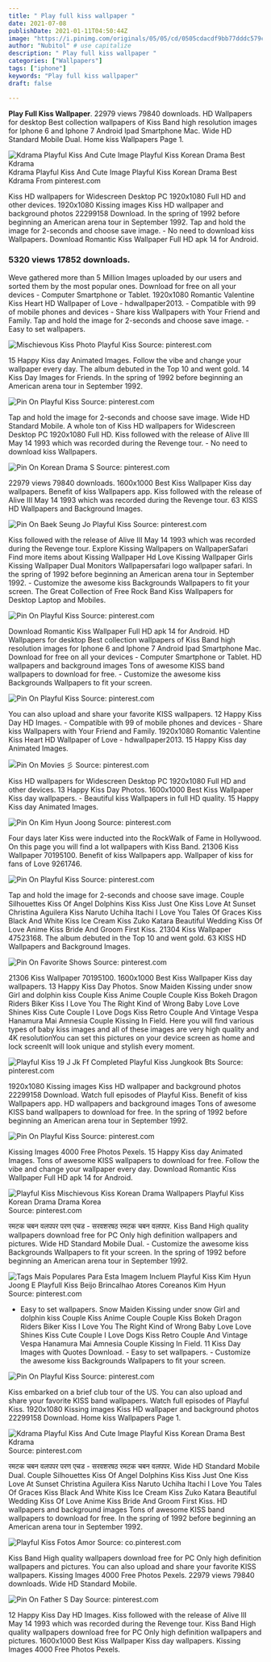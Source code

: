 ```yaml
---
title: " Play full kiss wallpaper "
date: 2021-07-08
publishDate: 2021-01-11T04:50:44Z
image: "https://i.pinimg.com/originals/05/05/cd/0505cdacdf9bb77dddc579c39b7d2f8b.jpg"
author: "Nubitol" # use capitalize
description: " Play full kiss wallpaper "
categories: ["Wallpapers"]
tags: ["iphone"]
keywords: "Play full kiss wallpaper"
draft: false

---
```



**Play Full Kiss Wallpaper**. 22979 views 79840 downloads. HD Wallpapers for desktop Best collection wallpapers of Kiss Band high resolution images for Iphone 6 and Iphone 7 Android Ipad Smartphone Mac. Wide HD Standard Mobile Dual. Home kiss Wallpapers Page 1.

![Kdrama Playful Kiss And Cute Image Playful Kiss Korean Drama Best Kdrama](https://i.pinimg.com/474x/9d/04/d2/9d04d230d7396999de0d47ba47a48b2e.jpg "Kdrama Playful Kiss And Cute Image Playful Kiss Korean Drama Best Kdrama")
Kdrama Playful Kiss And Cute Image Playful Kiss Korean Drama Best Kdrama From pinterest.com


Kiss HD wallpapers for Widescreen Desktop PC 1920x1080 Full HD and other devices. 1920x1080 Kissing images Kiss HD wallpaper and background photos 22299158 Download. In the spring of 1992 before beginning an American arena tour in September 1992. Tap and hold the image for 2-seconds and choose save image. - No need to download kiss Wallpapers. Download Romantic Kiss Wallpaper Full HD apk 14 for Android.

### 5320 views 17852 downloads.

Weve gathered more than 5 Million Images uploaded by our users and sorted them by the most popular ones. Download for free on all your devices - Computer Smartphone or Tablet. 1920x1080 Romantic Valentine Kiss Heart HD Wallpaper of Love - hdwallpaper2013. - Compatible with 99 of mobile phones and devices - Share kiss Wallpapers with Your Friend and Family. Tap and hold the image for 2-seconds and choose save image. - Easy to set wallpapers.


![Mischievous Kiss Photo Playful Kiss](https://i.pinimg.com/564x/70/e7/3e/70e73e9265aea77a453f122855f79808.jpg "Mischievous Kiss Photo Playful Kiss")
Source: pinterest.com

15 Happy Kiss day Animated Images. Follow the vibe and change your wallpaper every day. The album debuted in the Top 10 and went gold. 14 Kiss Day Images for Friends. In the spring of 1992 before beginning an American arena tour in September 1992.

![Pin On Playful Kiss](https://i.pinimg.com/originals/55/32/7e/55327ece855a53c9678e78a2332250a1.jpg "Pin On Playful Kiss")
Source: pinterest.com

Tap and hold the image for 2-seconds and choose save image. Wide HD Standard Mobile. A whole ton of Kiss HD wallpapers for Widescreen Desktop PC 1920x1080 Full HD. Kiss followed with the release of Alive III May 14 1993 which was recorded during the Revenge tour. - No need to download kiss Wallpapers.

![Pin On Korean Drama S](https://i.pinimg.com/originals/4c/cd/88/4ccd8844e9da0b30a264101fb7937286.jpg "Pin On Korean Drama S")
Source: pinterest.com

22979 views 79840 downloads. 1600x1000 Best Kiss Wallpaper Kiss day wallpapers. Benefit of kiss Wallpapers app. Kiss followed with the release of Alive III May 14 1993 which was recorded during the Revenge tour. 63 KISS HD Wallpapers and Background Images.

![Pin On Baek Seung Jo Playful Kiss](https://i.pinimg.com/originals/73/87/e2/7387e2a6b42cbdc562b409c3a7cb1d56.jpg "Pin On Baek Seung Jo Playful Kiss")
Source: pinterest.com

Kiss followed with the release of Alive III May 14 1993 which was recorded during the Revenge tour. Explore Kissing Wallpapers on WallpaperSafari Find more items about Kissing Wallpaper Hd Love Kissing Wallpaper Girls Kissing Wallpaper Dual Monitors Wallpapersafari logo wallpaper safari. In the spring of 1992 before beginning an American arena tour in September 1992. - Customize the awesome kiss Backgrounds Wallpapers to fit your screen. The Great Collection of Free Rock Band Kiss Wallpapers for Desktop Laptop and Mobiles.

![Pin On Playful Kiss](https://i.pinimg.com/originals/b8/2d/90/b82d90ab681dd801aa46ab24014705ee.jpg "Pin On Playful Kiss")
Source: pinterest.com

Download Romantic Kiss Wallpaper Full HD apk 14 for Android. HD Wallpapers for desktop Best collection wallpapers of Kiss Band high resolution images for Iphone 6 and Iphone 7 Android Ipad Smartphone Mac. Download for free on all your devices - Computer Smartphone or Tablet. HD wallpapers and background images Tons of awesome KISS band wallpapers to download for free. - Customize the awesome kiss Backgrounds Wallpapers to fit your screen.

![Pin On Playful Kiss](https://i.pinimg.com/originals/cc/f1/3f/ccf13fc204e0ed313aba9f4f08c2ad93.jpg "Pin On Playful Kiss")
Source: pinterest.com

You can also upload and share your favorite KISS wallpapers. 12 Happy Kiss Day HD Images. - Compatible with 99 of mobile phones and devices - Share kiss Wallpapers with Your Friend and Family. 1920x1080 Romantic Valentine Kiss Heart HD Wallpaper of Love - hdwallpaper2013. 15 Happy Kiss day Animated Images.

![Pin On Movies 彡](https://i.pinimg.com/originals/08/18/07/08180712dd9baaf05b7bf4b831beefcd.jpg "Pin On Movies 彡")
Source: pinterest.com

Kiss HD wallpapers for Widescreen Desktop PC 1920x1080 Full HD and other devices. 13 Happy Kiss Day Photos. 1600x1000 Best Kiss Wallpaper Kiss day wallpapers. - Beautiful kiss Wallpapers in full HD quality. 15 Happy Kiss day Animated Images.

![Pin On Kim Hyun Joong](https://i.pinimg.com/originals/41/31/43/413143d7ca3102488932ef0c8e078769.jpg "Pin On Kim Hyun Joong")
Source: pinterest.com

Four days later Kiss were inducted into the RockWalk of Fame in Hollywood. On this page you will find a lot wallpapers with Kiss Band. 21306 Kiss Wallpaper 70195100. Benefit of kiss Wallpapers app. Wallpaper of kiss for fans of Love 9261746.

![Pin On Playful Kiss](https://i.pinimg.com/originals/be/25/8b/be258b4f58bfb7d0dd23789ae6ae7fcf.jpg "Pin On Playful Kiss")
Source: pinterest.com

Tap and hold the image for 2-seconds and choose save image. Couple Silhouettes Kiss Of Angel Dolphins Kiss Kiss Just One Kiss Love At Sunset Christina Aguilera Kiss Naruto Uchiha Itachi I Love You Tales Of Graces Kiss Black And White Kiss Ice Cream Kiss Zuko Katara Beautiful Wedding Kiss Of Love Anime Kiss Bride And Groom First Kiss. 21304 Kiss Wallpaper 47523168. The album debuted in the Top 10 and went gold. 63 KISS HD Wallpapers and Background Images.

![Pin On Favorite Shows](https://i.pinimg.com/originals/bb/d4/f4/bbd4f4b49e79d59ff48858237dc26877.png "Pin On Favorite Shows")
Source: pinterest.com

21306 Kiss Wallpaper 70195100. 1600x1000 Best Kiss Wallpaper Kiss day wallpapers. 13 Happy Kiss Day Photos. Snow Maiden Kissing under snow Girl and dolphin kiss Couple Kiss Anime Couple Couple Kiss Bokeh Dragon Riders Biker Kiss I Love You The Right Kind of Wrong Baby Love Love Shines Kiss Cute Couple I Love Dogs Kiss Retro Couple And Vintage Vespa Hanamura Mai Amnesia Couple Kissing In Field. Here you will find various types of baby kiss images and all of these images are very high quality and 4K resolutionYou can set this pictures on your device screen as home and lock screenIt will look unique and stylish every moment.

![Playful Kiss 19 J Jk Ff Completed Playful Kiss Jungkook Bts](https://i.pinimg.com/originals/46/8f/e9/468fe941972035c9aff5a44b08606114.jpg "Playful Kiss 19 J Jk Ff Completed Playful Kiss Jungkook Bts")
Source: pinterest.com

1920x1080 Kissing images Kiss HD wallpaper and background photos 22299158 Download. Watch full episodes of Playful Kiss. Benefit of kiss Wallpapers app. HD wallpapers and background images Tons of awesome KISS band wallpapers to download for free. In the spring of 1992 before beginning an American arena tour in September 1992.

![Pin On Playful Kiss](https://i.pinimg.com/564x/fe/3b/3e/fe3b3e8173e2d2349ab23d1a2a5f0899.jpg "Pin On Playful Kiss")
Source: pinterest.com

Kissing Images 4000 Free Photos Pexels. 15 Happy Kiss day Animated Images. Tons of awesome KISS wallpapers to download for free. Follow the vibe and change your wallpaper every day. Download Romantic Kiss Wallpaper Full HD apk 14 for Android.

![Playful Kiss Mischievous Kiss Korean Drama Wallpapers Playful Kiss Korean Drama Drama Korea](https://i.pinimg.com/originals/eb/d0/47/ebd047f7df034a4fe69cf1849533905a.jpg "Playful Kiss Mischievous Kiss Korean Drama Wallpapers Playful Kiss Korean Drama Drama Korea")
Source: pinterest.com

रमटक चबन वलपपर परण एचड - सरवशरषठ रमटक चबन वलपपर. Kiss Band High quality wallpapers download free for PC Only high definition wallpapers and pictures. Wide HD Standard Mobile Dual. - Customize the awesome kiss Backgrounds Wallpapers to fit your screen. In the spring of 1992 before beginning an American arena tour in September 1992.

![Tags Mais Populares Para Esta Imagem Incluem Playful Kiss Kim Hyun Joong E Playfull Kiss Beijo Brincalhao Atores Coreanos Kim Hyun](https://i.pinimg.com/originals/e1/e1/9e/e1e19e778335c3edb43550122d83c6d0.jpg "Tags Mais Populares Para Esta Imagem Incluem Playful Kiss Kim Hyun Joong E Playfull Kiss Beijo Brincalhao Atores Coreanos Kim Hyun")
Source: pinterest.com

- Easy to set wallpapers. Snow Maiden Kissing under snow Girl and dolphin kiss Couple Kiss Anime Couple Couple Kiss Bokeh Dragon Riders Biker Kiss I Love You The Right Kind of Wrong Baby Love Love Shines Kiss Cute Couple I Love Dogs Kiss Retro Couple And Vintage Vespa Hanamura Mai Amnesia Couple Kissing In Field. 11 Kiss Day Images with Quotes Download. - Easy to set wallpapers. - Customize the awesome kiss Backgrounds Wallpapers to fit your screen.

![Pin On Playful Kiss](https://i.pinimg.com/564x/aa/97/e9/aa97e95fe80b250e2b471e9c89fd7c37.jpg "Pin On Playful Kiss")
Source: pinterest.com

Kiss embarked on a brief club tour of the US. You can also upload and share your favorite KISS band wallpapers. Watch full episodes of Playful Kiss. 1920x1080 Kissing images Kiss HD wallpaper and background photos 22299158 Download. Home kiss Wallpapers Page 1.

![Kdrama Playful Kiss And Cute Image Playful Kiss Korean Drama Best Kdrama](https://i.pinimg.com/474x/9d/04/d2/9d04d230d7396999de0d47ba47a48b2e.jpg "Kdrama Playful Kiss And Cute Image Playful Kiss Korean Drama Best Kdrama")
Source: pinterest.com

रमटक चबन वलपपर परण एचड - सरवशरषठ रमटक चबन वलपपर. Wide HD Standard Mobile Dual. Couple Silhouettes Kiss Of Angel Dolphins Kiss Kiss Just One Kiss Love At Sunset Christina Aguilera Kiss Naruto Uchiha Itachi I Love You Tales Of Graces Kiss Black And White Kiss Ice Cream Kiss Zuko Katara Beautiful Wedding Kiss Of Love Anime Kiss Bride And Groom First Kiss. HD wallpapers and background images Tons of awesome KISS band wallpapers to download for free. In the spring of 1992 before beginning an American arena tour in September 1992.

![Playful Kiss Fotos Amor](https://i.pinimg.com/originals/ce/62/38/ce6238e35dd8b5e4d752b390c98bff53.jpg "Playful Kiss Fotos Amor")
Source: co.pinterest.com

Kiss Band High quality wallpapers download free for PC Only high definition wallpapers and pictures. You can also upload and share your favorite KISS wallpapers. Kissing Images 4000 Free Photos Pexels. 22979 views 79840 downloads. Wide HD Standard Mobile.

![Pin On Father S Day](https://i.pinimg.com/originals/05/05/cd/0505cdacdf9bb77dddc579c39b7d2f8b.jpg "Pin On Father S Day")
Source: pinterest.com

12 Happy Kiss Day HD Images. Kiss followed with the release of Alive III May 14 1993 which was recorded during the Revenge tour. Kiss Band High quality wallpapers download free for PC Only high definition wallpapers and pictures. 1600x1000 Best Kiss Wallpaper Kiss day wallpapers. Kissing Images 4000 Free Photos Pexels.

